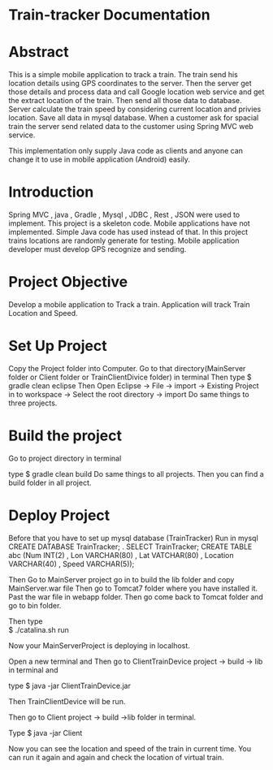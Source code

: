 Train-tracker Documentation
===========================

Abstract
========
This is a simple mobile application to track a train. The train send his location details using GPS coordinates to the server. Then the server get those details and process data and call Google location web service and get the extract location of the train. Then send all those data to database. Server calculate the train speed by considering current location and privies location. Save all data in mysql database. When a customer ask for spacial train the server send related data to the customer using Spring MVC web service.

This implementation only supply Java code as clients and anyone can change it to use in mobile application (Android) easily.

Introduction
============
Spring MVC , java , Gradle , Mysql , JDBC , Rest , JSON were used to implement.
This project is a skeleton code. Mobile applications have not implemented. Simple Java code has used instead of that. In this project trains locations are randomly generate for testing. Mobile application developer must develop GPS recognize and sending.


Project Objective 
=================
Develop a mobile application to Track a train.
Application will track Train Location and Speed.

Set Up Project
==============
Copy the Project folder into Computer.
Go to that directory(MainServer folder or Client folder or TrainClientDivice folder) in terminal
Then type 
             $ gradle clean eclipse
Then
Open Eclipse → File → import → Existing Project in to workspace → Select the root directory → import
Do same things to three projects.

Build the project
=================
Go to project directory in terminal

type $ gradle clean build
Do same things to all projects.
Then you can find a build folder in all project. 

Deploy Project
==============
Before that you have to set up mysql database (TrainTracker)
Run in mysql 	
                CREATE DATABASE TrainTracker; .
		SELECT  TrainTracker;
		CREATE TABLE  abc  (Num INT(2) , Lon VARCHAR(80) , Lat VATCHAR(80) , Location VARCHAR(40) , Speed  VARCHAR(5));

Then
Go to MainServer project go in to build the lib folder and copy MainServer.war file 
Then go to Tomcat7 folder where you have installed it. Past the war file in webapp folder.
Then go come back to Tomcat folder and go to bin folder.

Then type       
                $ ./catalina.sh run

Now your MainServerProject is deploying in localhost.

Open a new terminal and
Then go to ClientTrainDevice project → build → lib in terminal and 

type 
                $ java -jar ClientTrainDevice.jar

Then TrainClientDevice will be run.

Then go to Client project → build →lib folder in terminal.

Type 
                $ java -jar Client 

Now you can see the location and speed of the train in current time. You can run it again and again and check the location of virtual train.
